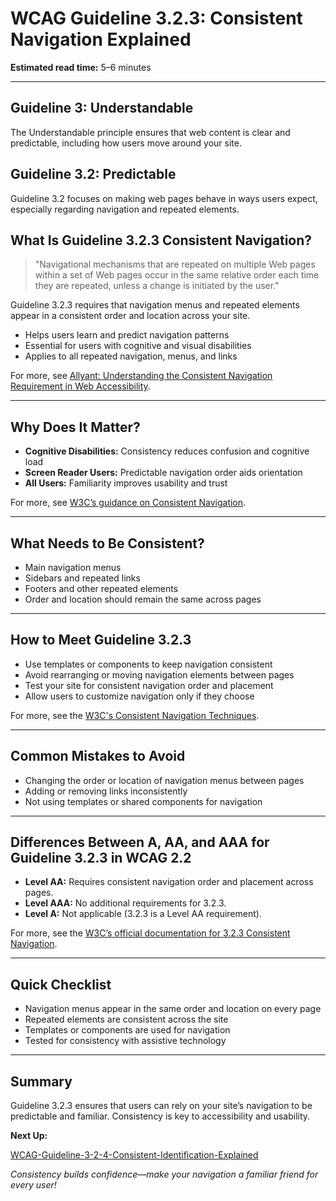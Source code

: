 <!--
title: 3.2.3 - Consistent Navigation
series: Making the Web Accessible for All
description: A practical guide to WCAG Guideline 3.2.3 (Consistent Navigation)—what it means, why it matters, and how to ensure navigation is predictable across your site.
keywords: wcag 3.2.3, consistent navigation, accessibility, web standards, navigation menus, user experience
image: WCAG-Series-3.2.3.png
imageAlt: Blue text on yellow background saying, "Web Content Accessibiilty Guiedlines (WCAG) 3.2.3 Explained, Consistent Navigation"
status: published
date: 2025-07-03
excerpt: This guideline ensures navigation is predictable and consistent across the site.
-->

# **WCAG Guideline 3.2.3: Consistent Navigation Explained**

**Estimated read time:** 5–6 minutes

---

## **Guideline 3: Understandable**

The Understandable principle ensures that web content is clear and predictable, including how users move around your site.

## **Guideline 3.2: Predictable**

Guideline 3.2 focuses on making web pages behave in ways users expect, especially regarding navigation and repeated elements.

## **What Is Guideline 3.2.3 Consistent Navigation?**

<!-- [Illustration: Website with navigation bar in the same place on every page] -->

> "Navigational mechanisms that are repeated on multiple Web pages within a set of Web pages occur in the same relative order each time they are repeated, unless a change is initiated by the user."

Guideline 3.2.3 requires that navigation menus and repeated elements appear in a consistent order and location across your site.

- Helps users learn and predict navigation patterns
- Essential for users with cognitive and visual disabilities
- Applies to all repeated navigation, menus, and links

For more, see [Allyant: Understanding the Consistent Navigation Requirement in Web Accessibility](https://allyant.com/blog/understanding-the-consistent-navigation-requirement-in-web-accessibility).

---

## **Why Does It Matter?**

<!-- [Infographic: Navigation bar, user with screen reader, and cognitive accessibility icon] -->

- **Cognitive Disabilities:** Consistency reduces confusion and cognitive load
- **Screen Reader Users:** Predictable navigation order aids orientation
- **All Users:** Familiarity improves usability and trust

For more, see [W3C’s guidance on Consistent Navigation](https://www.w3.org/WAI/WCAG22/Understanding/consistent-navigation.html).

---

## **What Needs to Be Consistent?**

<!-- [Grid: Navigation bars, side menus, repeated links, and footers] -->

- Main navigation menus
- Sidebars and repeated links
- Footers and other repeated elements
- Order and location should remain the same across pages

---

## **How to Meet Guideline 3.2.3**

<!-- [Side-by-side: Good example (navigation bar in same place) vs. Bad example (navigation moves or changes order)] -->

- Use templates or components to keep navigation consistent
- Avoid rearranging or moving navigation elements between pages
- Test your site for consistent navigation order and placement
- Allow users to customize navigation only if they choose

For more, see the [W3C's Consistent Navigation Techniques](https://www.w3.org/WAI/WCAG22/Techniques/general/G61).

---

## **Common Mistakes to Avoid**

<!-- [Do/Don't graphic: Left side with consistent navigation, right side with navigation order changed] -->

- Changing the order or location of navigation menus between pages
- Adding or removing links inconsistently
- Not using templates or shared components for navigation

---

## **Differences Between A, AA, and AAA for Guideline 3.2.3 in WCAG 2.2**

<!-- [Infographic: Three columns labeled A, AA, AAA with example requirements for each] -->

- **Level AA:** Requires consistent navigation order and placement across pages.
- **Level AAA:** No additional requirements for 3.2.3.
- **Level A:** Not applicable (3.2.3 is a Level AA requirement).

For more, see the [W3C’s official documentation for 3.2.3 Consistent Navigation](https://www.w3.org/WAI/WCAG22/Understanding/consistent-navigation.html).

---

## **Quick Checklist**

<!-- [Checklist graphic: Icons for navigation bar, template, and user] -->

- Navigation menus appear in the same order and location on every page
- Repeated elements are consistent across the site
- Templates or components are used for navigation
- Tested for consistency with assistive technology

---

## **Summary**

<!-- [Illustration: User navigating a website with a consistent navigation bar] -->

Guideline 3.2.3 ensures that users can rely on your site’s navigation to be predictable and familiar. Consistency is key to accessibility and usability.

**Next Up:**

[WCAG-Guideline-3-2-4-Consistent-Identification-Explained](WCAG-Guideline-3-2-4-Consistent-Identification-Explained)

*Consistency builds confidence—make your navigation a familiar friend for every user!*

